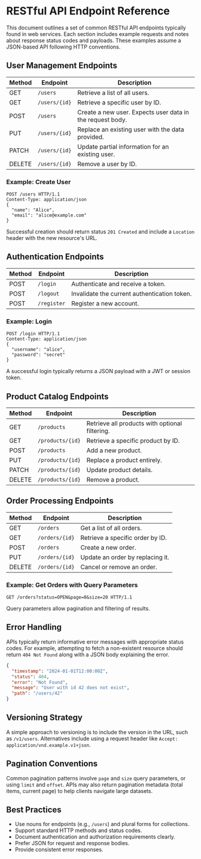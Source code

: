 # RESTful API Endpoint Reference

This document outlines a set of common RESTful API endpoints typically found in web services. Each section includes example requests and notes about response status codes and payloads. These examples assume a JSON-based API following HTTP conventions.

## User Management Endpoints

| Method | Endpoint            | Description                         |
|-------|--------------------|-------------------------------------|
| GET   | `/users`           | Retrieve a list of all users.       |
| GET   | `/users/{id}`      | Retrieve a specific user by ID.     |
| POST  | `/users`           | Create a new user. Expects user data in the request body. |
| PUT   | `/users/{id}`      | Replace an existing user with the data provided. |
| PATCH | `/users/{id}`      | Update partial information for an existing user. |
| DELETE| `/users/{id}`      | Remove a user by ID.                |

### Example: Create User
```http
POST /users HTTP/1.1
Content-Type: application/json
{
  "name": "Alice",
  "email": "alice@example.com"
}
```

Successful creation should return status `201 Created` and include a `Location` header with the new resource's URL.

## Authentication Endpoints

| Method | Endpoint      | Description                                   |
|-------|---------------|-----------------------------------------------|
| POST  | `/login`      | Authenticate and receive a token.             |
| POST  | `/logout`     | Invalidate the current authentication token.  |
| POST  | `/register`   | Register a new account.                        |

### Example: Login
```http
POST /login HTTP/1.1
Content-Type: application/json
{
  "username": "alice",
  "password": "secret"
}
```

A successful login typically returns a JSON payload with a JWT or session token.

## Product Catalog Endpoints

| Method | Endpoint              | Description                                       |
|-------|----------------------|---------------------------------------------------|
| GET   | `/products`          | Retrieve all products with optional filtering.     |
| GET   | `/products/{id}`     | Retrieve a specific product by ID.                |
| POST  | `/products`          | Add a new product.                                |
| PUT   | `/products/{id}`     | Replace a product entirely.                       |
| PATCH | `/products/{id}`     | Update product details.                           |
| DELETE| `/products/{id}`     | Remove a product.                                 |

## Order Processing Endpoints

| Method | Endpoint               | Description                                         |
|-------|-----------------------|-----------------------------------------------------|
| GET   | `/orders`             | Get a list of all orders.                            |
| GET   | `/orders/{id}`        | Retrieve a specific order by ID.                     |
| POST  | `/orders`             | Create a new order.                                  |
| PUT   | `/orders/{id}`        | Update an order by replacing it.                     |
| DELETE| `/orders/{id}`        | Cancel or remove an order.                           |

### Example: Get Orders with Query Parameters
```http
GET /orders?status=OPEN&page=0&size=20 HTTP/1.1
```

Query parameters allow pagination and filtering of results.

## Error Handling

APIs typically return informative error messages with appropriate status codes. For example, attempting to fetch a non-existent resource should return `404 Not Found` along with a JSON body explaining the error.

```json
{
  "timestamp": "2024-01-01T12:00:00Z",
  "status": 404,
  "error": "Not Found",
  "message": "User with id 42 does not exist",
  "path": "/users/42"
}
```

## Versioning Strategy

A simple approach to versioning is to include the version in the URL, such as `/v1/users`. Alternatives include using a request header like `Accept: application/vnd.example.v1+json`.

## Pagination Conventions

Common pagination patterns involve `page` and `size` query parameters, or using `limit` and `offset`. APIs may also return pagination metadata (total items, current page) to help clients navigate large datasets.

## Best Practices

- Use nouns for endpoints (e.g., `/users`) and plural forms for collections.
- Support standard HTTP methods and status codes.
- Document authentication and authorization requirements clearly.
- Prefer JSON for request and response bodies.
- Provide consistent error responses.

